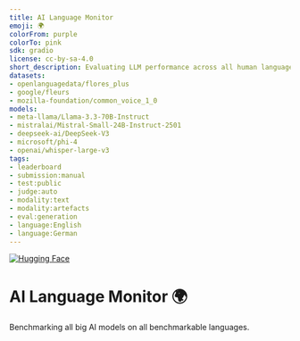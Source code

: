 ```yaml
---
title: AI Language Monitor
emoji: 🌍
colorFrom: purple
colorTo: pink
sdk: gradio
license: cc-by-sa-4.0
short_description: Evaluating LLM performance across all human languages.
datasets:
- openlanguagedata/flores_plus
- google/fleurs
- mozilla-foundation/common_voice_1_0
models:
- meta-llama/Llama-3.3-70B-Instruct
- mistralai/Mistral-Small-24B-Instruct-2501
- deepseek-ai/DeepSeek-V3
- microsoft/phi-4
- openai/whisper-large-v3
tags:
- leaderboard
- submission:manual
- test:public
- judge:auto
- modality:text
- modality:artefacts
- eval:generation
- language:English
- language:German
---
```


<!--
Check out the configuration reference at https://huggingface.co/docs/hub/spaces-config-reference 
For tag meaning, see https://huggingface.co/spaces/leaderboards/LeaderboardsExplorer
-->

[![Hugging Face](https://img.shields.io/badge/🤗%20Hugging%20Face-Space-purple)](https://huggingface.co/spaces/datenlabor-bmz/ai-language-monitor)

# AI Language Monitor 🌍

Benchmarking all big AI models on all benchmarkable languages.
